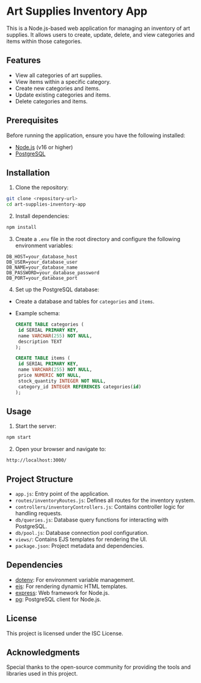 # Art Supplies Inventory App

This is a Node.js-based web application for managing an inventory of art supplies. It allows users to create, update, delete, and view categories and items within those categories.

## Features

- View all categories of art supplies.
- View items within a specific category.
- Create new categories and items.
- Update existing categories and items.
- Delete categories and items.

## Prerequisites

Before running the application, ensure you have the following installed:

- [Node.js](https://nodejs.org/) (v16 or higher)
- [PostgreSQL](https://www.postgresql.org/)

## Installation

1. Clone the repository:

```bash
git clone <repository-url>
cd art-supplies-inventory-app
```

2. Install dependencies:

```bash
npm install
```

3. Create a `.env` file in the root directory and configure the following environment variables:

```env
DB_HOST=your_database_host
DB_USER=your_database_user
DB_NAME=your_database_name
DB_PASSWORD=your_database_password
DB_PORT=your_database_port
```

4. Set up the PostgreSQL database:

- Create a database and tables for `categories` and `items`.
- Example schema:

  ```sql
  CREATE TABLE categories (
   id SERIAL PRIMARY KEY,
   name VARCHAR(255) NOT NULL,
   description TEXT
  );

  CREATE TABLE items (
   id SERIAL PRIMARY KEY,
   name VARCHAR(255) NOT NULL,
   price NUMERIC NOT NULL,
   stock_quantity INTEGER NOT NULL,
   category_id INTEGER REFERENCES categories(id)
  );
  ```

## Usage

1. Start the server:

```bash
npm start
```

2. Open your browser and navigate to:

```
http://localhost:3000/
```

## Project Structure

- `app.js`: Entry point of the application.
- `routes/inventoryRoutes.js`: Defines all routes for the inventory system.
- `controllers/inventoryControllers.js`: Contains controller logic for handling requests.
- `db/queries.js`: Database query functions for interacting with PostgreSQL.
- `db/pool.js`: Database connection pool configuration.
- `views/`: Contains EJS templates for rendering the UI.
- `package.json`: Project metadata and dependencies.

## Dependencies

- [dotenv](https://www.npmjs.com/package/dotenv): For environment variable management.
- [ejs](https://www.npmjs.com/package/ejs): For rendering dynamic HTML templates.
- [express](https://www.npmjs.com/package/express): Web framework for Node.js.
- [pg](https://www.npmjs.com/package/pg): PostgreSQL client for Node.js.

## License

This project is licensed under the ISC License.

## Acknowledgments

Special thanks to the open-source community for providing the tools and libraries used in this project.
